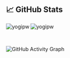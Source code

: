 
## &#x1f4c8; GitHub Stats

<p align="left"><img align="left" src="https://github-readme-stats.vercel.app/api/top-langs?username=yogipw&show_icons=true&locale=en&layout=compact&theme=radical" alt="yogipw" /></p>

 
 <p><img align="center" src="https://github-readme-streak-stats.herokuapp.com/?user=yogipw&theme=radical" alt="yogipw" /></p>
 
 <br />
 
![GitHub Activity Graph](https://activity-graph.herokuapp.com/graph?username=yogipw&bg_color=000000&color=4fff67&line=4fff67&point=ffffff&area=true&hide_border=true)  
